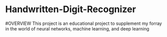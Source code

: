 # Handwritten-Digit-Recognizer

#OVERVIEW
This project is an educational project to supplement my forray in the world of neural networks, machine learning, and deep learning
